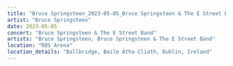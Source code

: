 ```yaml
---
title: "Bruce Springsteen_2023-05-05_Bruce Springsteen & The E Street Band"
artist: "Bruce Springsteen"
date: 2023-05-05
concert: "Bruce Springsteen & The E Street Band"
artists: "Bruce Springsteen, Bruce Springsteen & The E Street Band"
location: "RDS Arena"
location_details: "Ballbridge, Baile Átha Cliath, Dublin, Ireland"
---
```

